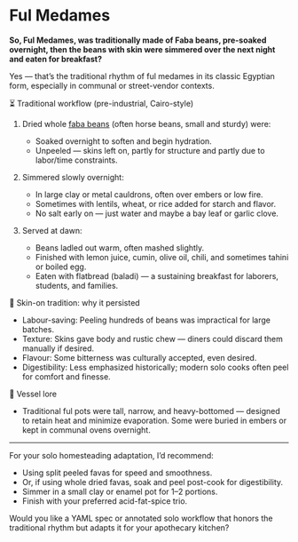 # Ful Medames #

**So, Ful Medames, was traditionally made of Faba beans, pre-soaked overnight, then the beans with skin were simmered over the next night and eaten for breakfast?**

Yes — that’s the traditional rhythm of ful medames in its classic Egyptian form, especially in communal or street-vendor contexts.

⏳ Traditional workflow (pre-industrial, Cairo-style)

1. Dried whole [faba beans](https://github.com/b9Joker108/hummingbird_homestead/blob/main/apothecary/pantry/pulses/beans/faba_fava_broadbean_v1_20092025.md) (often horse beans, small and sturdy) were:
   - Soaked overnight to soften and begin hydration.
   - Unpeeled — skins left on, partly for structure and partly due to labor/time constraints.

2. Simmered slowly overnight:
   - In large clay or metal cauldrons, often over embers or low fire.
   - Sometimes with lentils, wheat, or rice added for starch and flavor.
   - No salt early on — just water and maybe a bay leaf or garlic clove.

3. Served at dawn:
   - Beans ladled out warm, often mashed slightly.
   - Finished with lemon juice, cumin, olive oil, chili, and sometimes tahini or boiled egg.
   - Eaten with flatbread (baladi) — a sustaining breakfast for laborers, students, and families.

🧂 Skin-on tradition: why it persisted

- Labour-saving: Peeling hundreds of beans was impractical for large batches.
- Texture: Skins gave body and rustic chew — diners could discard them manually if desired.
- Flavour: Some bitterness was culturally accepted, even desired.
- Digestibility: Less emphasized historically; modern solo cooks often peel for comfort and finesse.

🏺 Vessel lore

- Traditional ful pots were tall, narrow, and heavy-bottomed — designed to retain heat and minimize evaporation. Some were buried in embers or kept in communal ovens overnight.

---

For your solo homesteading adaptation, I’d recommend:
- Using split peeled favas for speed and smoothness.
- Or, if using whole dried favas, soak and peel post-cook for digestibility.
- Simmer in a small clay or enamel pot for 1–2 portions.
- Finish with your preferred acid-fat-spice trio.

Would you like a YAML spec or annotated solo workflow that honors the traditional rhythm but adapts it for your apothecary kitchen?
